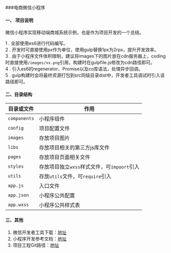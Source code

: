 ###电商微信小程序

#### 一、 项目说明
微信小程序实现移动端商城系统示例，也是作为项目开发的一个总结。

1 . 全部使用es6进行代码编写。   
2 . 开发时可直接使用px作为单位，使用gulp替换1px为2rpx，提升开发效率。   
3 . 由于小程序文件体积限制，建议将images下的图片放在cdn服务器上，coding时直接使用`/images/xx.png`引用，构建时在gulpfile.js修改为cdn路径即可。     
4 . 引入es6的regenerator、Promise以及co库语法，处理异步回调。         
5 . gulp构建时会将最终资源打包到src同级目录dist中，开发者工具调试时引入该路径即可。    

#### 二、目录结构
|目录或文件     |作用                                        |
|-----------   |-------------------------------------------|
| `components` | 小程序组件                                 |
| `config`     | 项目配置文件                               |
| `images`     | 存放项目图片                               |
| `libs`       | 存放项目相关的第三方js库文件                 |
| `pages`      | 存放项目页面相关文件                        |
| `styles`     | 存放项目独立`wxss`样式文件，可`impoort`引入  |
| `utils`      | 存放`utils`文件，可`require`引入            |
| `app.js`     | 入口文件                                   |
| `app.json`   | 小程序公共配置                              |
| `app.wxss`   | 小程序公共样式表                            |
                                               
#### 三、其他
1. 微信开发者工具下载：[地址](https://mp.weixin.qq.com/debug/wxadoc/dev/devtools/download.html)   
2. 小程序开发参考文档：[地址](https://mp.weixin.qq.com/debug/wxadoc/dev/framework/MINA.html)
3. 项目工程Git路径：[地址](git@github.com:mmrxia/weapp-mall.git)   
